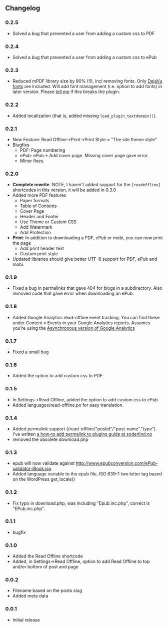 ## Changelog ##

### 0.2.5 ###
* Solved a bug that prevented a user from adding a custom css to PDF

### 0.2.4 ###
* Solved a bug that prevented a user from adding a custom css to ePub

### 0.2.3 ###
* Reduced mPDF library size by 90% (!!), incl removing fonts. Only [DejaVu fonts](http://dejavu-fonts.org/) are included. Will add font management (i.e. option to add fonts) in later version. Please [tell me](https://github.com/soderlind/read-offline/issues/new) if this breaks the plugin.

### 0.2.2 ###
* Added localization (that is, added missing `load_plugin_textdomain()`). 

### 0.2.1 ###
* New Feature: Read Offline->Print->Print Style = "The site theme style"
* Biugfixs
   * PDF: Page numbering
   * ePub: ePub-> Add cover page. Missing cover page gave error.
   * Minor fixes.

### 0.2.0 ###
* **Complete rewrite**. NOTE, I haven't added support for the `[readoffline]` shortcodes in this version, it will be added in 0.3.0
* Added more PDF features
   * Paper formats
   * Table of Contents
   * Cover Page
   * Header and Footer
   * Use Theme or Custom CSS
   * Add Watermark
   * Add Protection
* **Print**: In addition to downloading a PDF, ePub or mobi, you can now print the page
   * Add print header text
   * Custom print style
* Updated libraries should give better UTF-8 support for PDF, ePub and mobi.

### 0.1.9 ###
* Fixed a bug in permalinks that gave 404 for blogs in a subdirectory. Also removed code that gave error when downloading an ePub.

### 0.1.8 ###
* Added Google Analytics read-offline event tracking. You can find these under Content » Events in your Google Analytics reports. Assumes you’re using the [Asynchronous version of Google Analytics](http://code.google.com/apis/analytics/docs/tracking/asyncTracking.html)

### 0.1.7 ###
*  Fixed a small bug

### 0.1.6 ###
*  Added the option to add custom css to PDF

### 0.1.5 ###
* In Settings->Read Offline, added the option to add custom css to ePub
* Added languages/read-offline.po for easy translation.

### 0.1.4 ###
* Added permalink support (/read-offline/"postid"/"post-name"."type"). I've written [a how-to add permalink to plugins guide at soderlind.no](http://soderlind.no/archives/2012/11/01/wordpress-plugins-and-permalinks-how-to-use-pretty-links-in-your-plugin/)
* removed the obsolete download.php

### 0.1.3 ###
* epub will now validate against http://www.epubconversion.com/ePub-validator-iBook.jsp
* Added language variable to the epub file, ISO 639-1 two letter tag based on the WordPress get_locale()

### 0.1.2 ###
* Fix typo in download.php, was including   "Epub.inc.php",  correct is "EPub.inc.php".

### 0.1.1 ###
* bugfix

### 0.1.0 ###
* Added the Read Offline shortcode
* Added, in Settings->Read Offline, option to add Read Offline to top and/or bottom of post and page

### 0.0.2 ###
* Filename based on the posts slug
* Added meta data

### 0.0.1 ###
* Initial release
